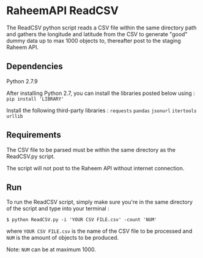 # RaheemAPI ReadCSV

The ReadCSV python script reads a CSV file within the same directory path and gathers the longitude and
latitude from the CSV to generate "good" dummy data up to max 1000 objects to, thereafter post to the staging Raheem API.

## Dependencies
Python 2.7.9

After installing Python 2.7, you can install the libraries posted below using :
`pip install 'LIBRARY'`

Install the following third-party libraries :
`requests`
`pandas`
`jsonurl`
`itertools`
`urllib`

## Requirements

The CSV file to be parsed must be within the same directory as the ReadCSV.py script. 


The script will not post to the Raheem API without internet connection.

## Run
To run the ReadCSV script, simply make sure you're in the same directory of the script and type into your terminal :

`$ python ReadCSV.py -i 'YOUR CSV FILE.csv' -count 'NUM'`

where `YOUR CSV FILE.csv` is the name of the CSV file to be processed and `NUM` is the amount of objects to be produced.


Note: `NUM` can be at maximum 1000.


